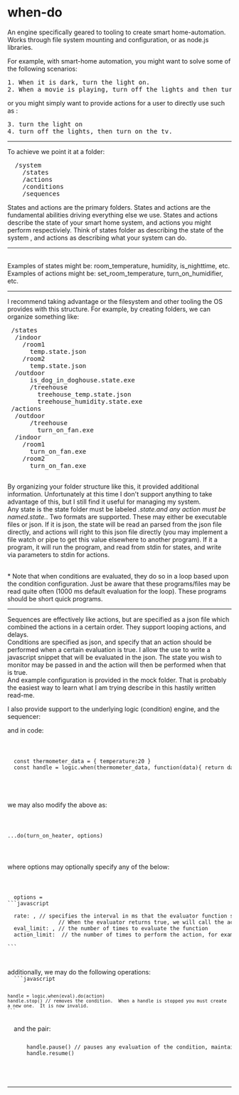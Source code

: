 # when-do
An engine specifically geared to tooling to create smart home-automation.
Works through file system mounting and configuration, or as node.js libraries.

For example, with smart-home automation, you might want to solve some of the following scenarios:
<pre>
1. When it is dark, turn the light on.
2. When a movie is playing, turn off the lights and then turn on the tv.
</pre>
or you might simply want to provide actions for a user to directly use such as :

<pre>
3. turn the light on
4. turn off the lights, then turn on the tv.
</pre>

<hr>

To achieve we point it at a folder:
<pre>
  /system
    /states
    /actions
    /conditions
    /sequences
</pre>

States and actions are the primary folders. States and actions are the fundamental abilities driving everything else we use.
States and actions describe the state of your smart home system, and actions you might perform respectiviely.  Think of states folder as describing the state of the system , and actions as describing  what your system can do.
<hr>
<br>
Examples of states might be: room_temperature, humidity, is_nighttime, etc.  
<br>
Examples of actions might be: set_room_temperature, turn_on_humidifier, etc.

<br>
<hr>
 I recommend taking advantage or the filesystem and other tooling the OS provides with this structure. 
 For example, by creating folders, we can organize something like:
 <pre>
 /states
  /indoor
    /room1
      temp.state.json
    /room2
      temp.state.json
  /outdoor
      is_dog_in_doghouse.state.exe
      /treehouse
        treehouse_temp.state.json
        treehouse_humidity.state.exe
 /actions
  /outdoor
      /treehouse
        turn_on_fan.exe
  /indoor
    /room1
      turn_on_fan.exe
    /room2
      turn_on_fan.exe
 </pre>
 
 By organizing your folder structure like this, it provided additional information. Unfortunately at this time I don't support anything to take advantage of this, but I still find it useful for managing my system.
<br>
Any state is the state folder must be labeled *.state.*and any action must be named*.state.*. 
Two formats are supported.  These may either be executable files or json.  If it is json, the state will be read an parsed from the json file directly, and actions will right to this json file directly (you may implement a file watch or pipe to get this value elsewhere to another program).  If it a program, it will run the program, and read from stdin for states, and write via parameters to stdin for actions.   

<br> * Note that when conditions are evaluated, they do so in a loop based upon the condition configuration.  Just be aware that these programs/files may be read quite often (1000 ms default evaluation for the loop).  These programs should be short quick programs. 

<hr>
Sequences are effectively like actions, but are specified as a json file which combined the actions in a certain order.   They support looping actions, and delays.  
<br>
Conditions are specified as json, and specify that an action should be performed when a certain evaluation is true.  I allow the use to write a javascript snippet that will be evaluated in the json. The state you wish to monitor may be passed in and the action will then be performed when that is true. 
<br>
And example configuration is provided in the mock folder.  That is probably the easiest way to learn what I am trying describe in this hastily written read-me.

I also provide support to the underlying logic (condition) engine, and the sequencer:


and in code:
<code>
  <pre>
  const thermometer_data = { temperature:20 }
  const handle = logic.when(thermometer_data, function(data){ return data.temperature < 30}).do(turn_on_heater)
  </pre>
</code>

we may also modify the above as:
<code>
  <pre>...do(turn_on_heater, options)</pre>
</code>where options may optionally specify any of the below:
<code>
  <pre>
  options = 
```javascript
  
  rate: <value>, // specifies the interval in ms that the evaluator function should be called. 
                // When the evaluator returns true, we will call the action function
  eval_limit: <value>, // the number of times to evaluate the function 
  action_limit: <value> // the number of times to perform the action, for example we may set it to 1 so the action only occurs once
    
```
</pre>
</code>
additionally, we may do the following operations:
  <code>
  ```javascript

    handle = logic.when(eval).do(action)
    handle.stop() // removes the condition.  When a handle is stopped you must create a new one.  It is now invalid.
    ```

  </code>
  and the pair:
  <code>
    <pre>
      handle.pause() // pauses any evaluation of the condition, maintains any state of the eval such as limits
      handle.resume()
     </pre>
   </code>
  <hr>
     
     
